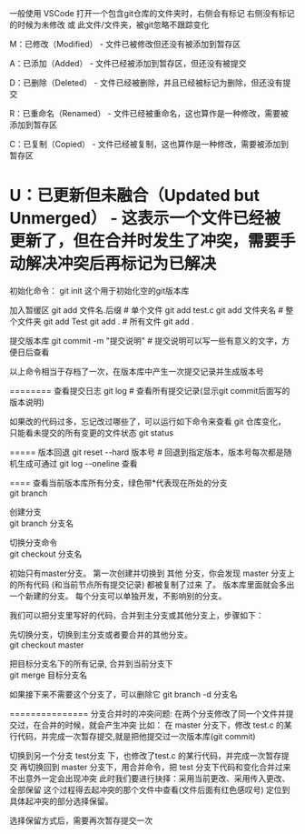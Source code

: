 一般使用 VSCode 打开一个包含git仓库的文件夹时，右侧会有标记
右侧没有标记的时候为未修改 或 此文件/文件夹，被git忽略不跟踪变化

M：已修改（Modified） - 文件已被修改但还没有被添加到暂存区

A：已添加（Added） - 文件已经被添加到暂存区，但还没有被提交

D：已删除（Deleted） - 文件已经被删除，并且已经被标记为删除，但还没有提交

R：已重命名（Renamed） - 文件已经被重命名，这也算作是一种修改，需要被添加到暂存区

C：已复制（Copied） - 文件已经被复制，这也算作是一种修改，需要被添加到暂存区

U：已更新但未融合（Updated but Unmerged） - 这表示一个文件已经被更新了，但在合并时发生了冲突，需要手动解决冲突后再标记为已解决
=============================================================
初始化命令：
git init 
这个用于初始化空的git版本库


加入暂缓区
git add 文件名.后缀  # 单个文件         git add test.c
git add 文件夹名     # 整个文件夹       git add Test
git add .           # 所有文件         git add .


提交版本库
git commit -m "提交说明"  # 提交说明可以写一些有意义的文字，方便日后查看



以上命令相当于存档了一次，在版本库中产生一次提交记录并生成版本号

========
查看提交日志
git log  # 查看所有提交记录(显示git commit后面写的版本说明)


如果改的代码过多，忘记改过哪些了，可以运行如下命令来查看 git 仓库变化，
只能看未提交的所有变更的文件状态
git status

=====
版本回退
git reset --hard 版本号  # 回退到指定版本，版本号每次都是随机生成可通过 git log --oneline  查看



====
查看当前版本库所有分支，绿色带*代表现在所处的分支  
git branch  

创建分支  
git branch 分支名 

切换分支命令  
git checkout 分支名 

初始只有master分支。
第一次创建并切换到 其他 分支，你会发现 master 分支上的所有代码 (和当前节点所有提交记录) 都被复制了过来 了。
版本库里面就会多出一个新建的分支。
每个分支可以单独开发，不影响别的分支。

我们可以把分支里写好的代码，合并到主分支或其他分支上，步骤如下：

先切换分支，切换到主分支或者要合并的其他分支。  
git checkout master


把目标分支名下的所有记录, 合并到当前分支下  
git merge 目标分支名


如果接下来不需要这个分支了，可以删除它
git branch -d 分支名  

===============
分支合并时的冲突问题:
在两个分支修改了同一个文件并提交过，在合并的时候，就会产生冲突
比如：
在 master 分支下，修改 test.c 的某行代码，并完成一次暂存提交,就是把他提交过一次版本库(git commit)

切换到另一个分支 test分支 下，也修改了test.c 的某行代码，并完成一次暂存提交
再切换回到 master 分支下，用合并命令，把 test 分支下代码和变化合并过来
不出意外一定会出现冲突
此时我们要进行抉择：采用当前更改、采用传入更改、全部保留
这个过程得去起冲突的那个文件中查看(文件后面有红色感叹号)
定位到具体起冲突的部分选择保留。

选择保留方式后，需要再次暂存提交一次


